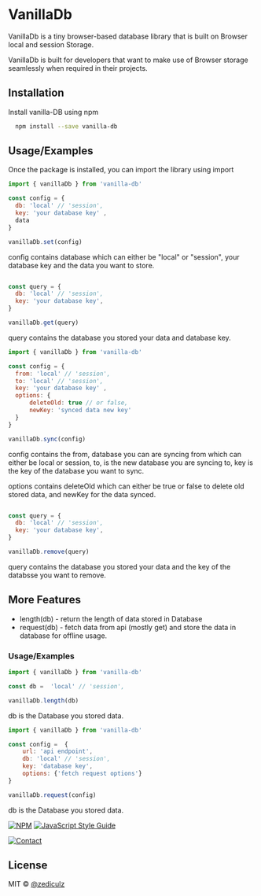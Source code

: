 
# VanillaDb

VanillaDb is a tiny browser-based database library that is built on Browser local and session Storage.

VanillaDb is built for developers that want to make use of Browser storage seamlessly when required in their projects.

## Installation
Install vanilla-DB using npm

```bash
  npm install --save vanilla-db
```

## Usage/Examples
Once the package is installed, you can import the library using import

```javascript
import { vanillaDb } from 'vanilla-db'

const config = {
  db: 'local' // 'session',
  key: 'your database key' ,
  data
}

vanillaDb.set(config)
```
config contains database which can either be "local" or "session", your database key and the data you want to store.

```javascript

const query = {
  db: 'local' // 'session',
  key: 'your database key',
}

vanillaDb.get(query)

```
query contains the database you stored your data and database key.

```javascript
import { vanillaDb } from 'vanilla-db'

const config = {
  from: 'local' // 'session',
  to: 'local' // 'session',
  key: 'your database key' ,
  options: {
      deleteOld: true // or false,
      newKey: 'synced data new key'
  }
}

vanillaDb.sync(config)
```
config contains the from, database you can are syncing from which can either be local or session, to, is the new database you are syncing to, key is the key of the database you want to sync.

options contains deleteOld which can either be true or false to delete old stored data, and newKey for the data synced.


```javascript

const query = {
  db: 'local' // 'session',
  key: 'your database key',
}

vanillaDb.remove(query)

```
query contains the database you stored your data and the key of the databsse you want to remove.

## More Features

- length(db) - return the length of data stored in Database
- request(db) - fetch data from api (mostly get) and store the data in database for offline usage.

### Usage/Examples

```javascript
import { vanillaDb } from 'vanilla-db'

const db =  'local' // 'session',

vanillaDb.length(db)

```
db is the Database you stored data.

```javascript
import { vanillaDb } from 'vanilla-db'

const config =  {
    url: 'api endpoint',
    db: 'local' // 'session',
    key: 'database key',
    options: {'fetch request options'}
}

vanillaDb.request(config)

```
db is the Database you stored data.


[![NPM](https://img.shields.io/npm/v/vanilla-db.svg)](https://www.npmjs.com/package/vanilla-db) [![JavaScript Style Guide](https://img.shields.io/badge/code_style-standard-brightgreen.svg)](https://standardjs.com)

[![Contact](https://img.shields.io/badge/contact-@zediculz-blue.svg?style=flat&logo=twitter)](https://twitter.com/zediculz)

## License

MIT © [@zediculz](https://github.com/@zediculz)
